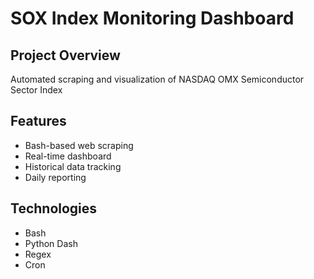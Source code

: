 # SOX Index Monitoring Dashboard

## Project Overview
Automated scraping and visualization of NASDAQ OMX Semiconductor Sector Index

## Features
- Bash-based web scraping
- Real-time dashboard
- Historical data tracking
- Daily reporting

## Technologies
- Bash
- Python Dash
- Regex
- Cron

